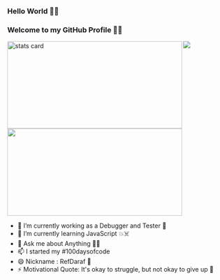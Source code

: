 ### Hello World  👋👾
### Welcome to my GitHub Profile 💫✨

<!--<img align="right" height="380" width="400" src="https://cdn.dribbble.com/users/2238041/screenshots/4763918/working.gif" />--->



<img src="https://komarev.com/ghpvc/?username=fadouaabdoul&label=Profile%20views&color=0e75b6&style=flat">

<img align="left" alt= "stats card" height="200px" width="400" src="https://github-readme-streak-stats.herokuapp.com/?user=fadouaabdoul&theme=radical"/>
<img height="200px" width="400" src="https://github-readme-stats.vercel.app/api?username=fadouaabdoul&show_icons=true&theme=radical">



- 🔭 I’m currently working as a Debugger and Tester 🤭
- 🌱 I’m currently learning JavaScript 💥☠️
- 💬 Ask me about Anything 😶‍🌫️
- 📫 I started my #100daysofcode
- 😄 Nickname : RefDaraf 🍁
- ⚡ Motivational Quote: It's okay to struggle, but not okay to give up 🦋


